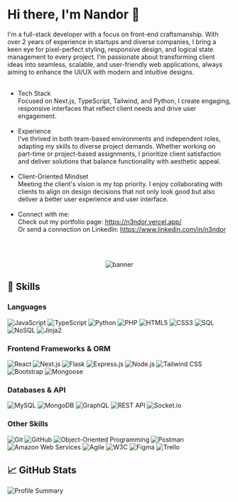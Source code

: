 # Hi there, I'm Nandor 👋

I'm a full-stack developer with a focus on front-end craftsmanship. With over 2 years of experience in startups and diverse companies, I bring a keen eye for pixel-perfect styling, responsive design, and logical state management to every project. I’m passionate about transforming client ideas into seamless, scalable, and user-friendly web applications, always aiming to enhance the UI/UX with modern and intuitive designs.
<br /> <br />
- Tech Stack <br />
Focused on Next.js, TypeScript, Tailwind, and Python, I create engaging, responsive interfaces that reflect client needs and drive user engagement.
<br /><br />
- Experience <br />
I’ve thrived in both team-based environments and independent roles, adapting my skills to diverse project demands. Whether working on part-time or project-based assignments, I prioritize client satisfaction and deliver solutions that balance functionality with aesthetic appeal.
<br /> <br />
- Client-Oriented Mindset <br />
Meeting the client's vision is my top priority. I enjoy collaborating with clients to align on design decisions that not only look good but also deliver a better user experience and user interface.
<br /> <br />
- Connect with me: <br />
Check out my portfolio page: https://n3ndor.vercel.app/ <br />
Or send a connection on LinkedIn: https://www.linkedin.com/in/n3ndor

<br />
<br />


<p align="center">
  <img src="https://static1.makeuseofimages.com/wordpress/wp-content/uploads/2018/11/dark-wallpapers.jpg" alt="banner"/>
</p>

## 🚀 Skills

### Languages
<p>
  <img alt="JavaScript" src="https://img.shields.io/badge/JavaScript-%23F7DF1E.svg?&style=for-the-badge&logo=javascript&logoColor=black"/>
  <img alt="TypeScript" src="https://img.shields.io/badge/TypeScript-%23007ACC.svg?&style=for-the-badge&logo=typescript&logoColor=white"/>
  <img alt="Python" src="https://img.shields.io/badge/Python-%233776AB.svg?&style=for-the-badge&logo=python&logoColor=white"/>
  <img alt="PHP" src="https://img.shields.io/badge/PHP-777BB4?style=for-the-badge&logo=php&logoColor=white"/>
  <img alt="HTML5" src="https://img.shields.io/badge/HTML5-%23E34F26.svg?&style=for-the-badge&logo=html5&logoColor=white"/>
  <img alt="CSS3" src="https://img.shields.io/badge/CSS3-%231572B6.svg?&style=for-the-badge&logo=css3&logoColor=white"/>
  <img alt="SQL" src="https://img.shields.io/badge/SQL-%23000000.svg?&style=for-the-badge&logo=sql&logoColor=white"/>
  <img alt="NoSQL" src="https://img.shields.io/badge/NoSQL-%231572B6.svg?&style=for-the-badge&logo=mongodb&logoColor=white"/>
  <img alt="Jinja2" src="https://img.shields.io/badge/Jinja2-%23000000.svg?&style=for-the-badge&logo=jinja&logoColor=white"/>
</p>

### Frontend Frameworks & ORM
<p>
  <img alt="React" src="https://img.shields.io/badge/React-%2361DAFB.svg?&style=for-the-badge&logo=react&logoColor=black"/>
  <img alt="Next.js" src="https://img.shields.io/badge/Next.js-%23000000.svg?&style=for-the-badge&logo=next.js&logoColor=white"/>
  <img alt="Flask" src="https://img.shields.io/badge/Flask-%23000.svg?&style=for-the-badge&logo=flask&logoColor=white"/>
  <img alt="Express.js" src="https://img.shields.io/badge/Express.js-%23404d59.svg?&style=for-the-badge"/>
  <img alt="Node.js" src="https://img.shields.io/badge/Node.js-%23339933.svg?&style=for-the-badge&logo=node.js&logoColor=white"/>
  <img alt="Tailwind CSS" src="https://img.shields.io/badge/Tailwind_CSS-%2338B2AC.svg?&style=for-the-badge&logo=tailwind-css&logoColor=white"/>
  <img alt="Bootstrap" src="https://img.shields.io/badge/Bootstrap-%23563D7C.svg?&style=for-the-badge&logo=bootstrap&logoColor=white"/>
  <img alt="Mongoose" src="https://img.shields.io/badge/Mongoose-%23880000.svg?&style=for-the-badge&logo=mongoose&logoColor=white"/>
</p>

### Databases & API
<p>
  <img alt="MySQL" src="https://img.shields.io/badge/MySQL-%234479A1.svg?&style=for-the-badge&logo=mysql&logoColor=white"/>
  <img alt="MongoDB" src="https://img.shields.io/badge/MongoDB-%2347A248.svg?&style=for-the-badge&logo=mongodb&logoColor=white"/>
  <img alt="GraphQL" src="https://img.shields.io/badge/GraphQL-%23E434AA.svg?&style=for-the-badge&logo=graphql&logoColor=white"/>
  <img alt="REST API" src="https://img.shields.io/badge/REST_API-%235965e0.svg?&style=for-the-badge&logo=rest&logoColor=white"/>
  <img alt="Socket.io" src="https://img.shields.io/badge/Socket.io-%23000000.svg?&style=for-the-badge&logo=socket.io&logoColor=white"/>
</p>

### Other Skills
<p>
  <img alt="Git" src="https://img.shields.io/badge/Git-%23F05033.svg?&style=for-the-badge&logo=git&logoColor=white"/>
  <img alt="GitHub" src="https://img.shields.io/badge/GitHub-%23121011.svg?&style=for-the-badge&logo=github&logoColor=white" />
  <img alt="Object-Oriented Programming" src="https://img.shields.io/badge/OOP-%23000000.svg?&style=for-the-badge"/>
  <img alt="Postman" src="https://img.shields.io/badge/Postman-%23FF6C37.svg?&style=for-the-badge&logo=postman&logoColor=white"/>
  <img alt="Amazon Web Services" src="https://img.shields.io/badge/AWS_EC2-%23FF9900.svg?&style=for-the-badge&logo=amazon-aws&logoColor=white"/>
  <img alt="Agile" src="https://img.shields.io/badge/Agile-%23E5CD0C.svg?&style=for-the-badge"/>
  <img alt="W3C" src="https://img.shields.io/badge/W3C-%23EF652A.svg?&style=for-the-badge&logo=w3c&logoColor=white"/>
  <img alt="Figma" src="https://img.shields.io/badge/Figma-%23F24E1E.svg?&style=for-the-badge&logo=figma&logoColor=white"/>
  <img alt="Trello" src="https://img.shields.io/badge/Trello-%23007ACC.svg?&style=for-the-badge&logo=trello&logoColor=white"/>
</p>

## 📈 GitHub Stats

![Profile Summary](https://github-profile-summary-cards.vercel.app/api/cards/profile-details?username=n3ndor&theme=monokai)



<!---
n3ndor/n3ndor is a ✨ special ✨ repository because its `README.md` (this file) appears on your GitHub profile.
You can click the Preview link to take a look at your changes.
--->
